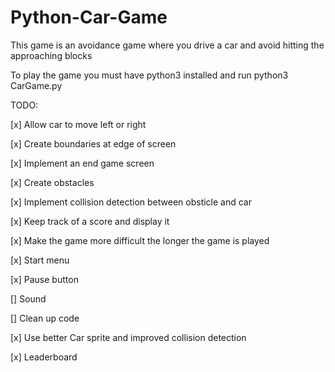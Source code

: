 # Python-Car-Game
This game is an avoidance game where you drive a car and avoid hitting the approaching blocks

To play the game you must have python3 installed and run python3 CarGame.py

TODO:

[x] Allow car to move left or right

[x] Create boundaries at edge of screen

[x] Implement an end game screen

[x] Create obstacles

[x] Implement collision detection between obsticle and car

[x] Keep track of a score and display it

[x] Make the game more difficult the longer the game is played

[x] Start menu

[x] Pause button

[] Sound

[] Clean up code

[x] Use better Car sprite and improved collision detection

[x] Leaderboard
